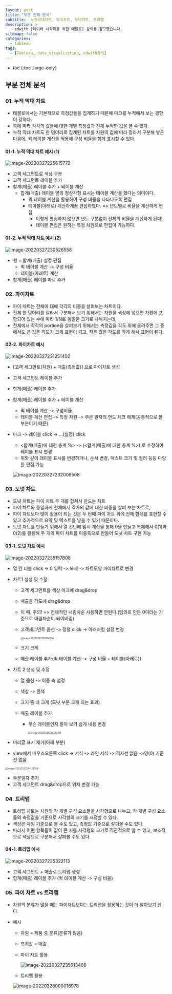 ```yaml
---
layout: post
title: "부분 전체 분석"
subtitle:  누적막대차트, 파이차트, 도넛차트, 트리맵
description: >
    edwith [데이터 시각화를 위한 태블로] 강의를 참고했습니다.
sitemap: false
categories:
  - tableau
tags:
  - [Tableau, data_visualization, edwith강의]
---
```


* toc
{:toc .large-only}




## 부분 전체 분석





### 01. 누적 막대 차트

- 태블로에서는 기본적으로 측정값들을 집계하기 때문에 마크를 누적해서 보는 경향이 강하다.
- 축에 따라 각각의 값들에 대한 개별 측정값과 전체 누적한 값을 볼 수 있다.
- 누적 막대 차트도 한 덩어리로 집계된 차트를 차원의 값에 따라 잘라서 구분해 쌓은 다음에, 퀵 테이블 계산을 적용해 구성 비율을 함께 표시할 수 있다.





#### 01-1. 누적 막대 차트 예시 (1)

![image-20220327225615772](/assets/md-images/image-20220327225615772.png)

- 고객 세그먼트로 색상 구분
- 고객 세그먼트 레이블 추가
- 합계(매출) 레이블 추가 + 테이블 계산
  - 합계(매출) 레이블 옆의 정삼각형 표시는 테이블 계산을 했다는 의미이다.
    - 퀵 테이블 계산을 활용하여 구성 비율을 나타나도록 편집
    - 테이블(아래로) 계산하게끔 편집하였다. => 년도별로 비율을 계산하게 편집
      - 이렇게 편집하지 않으면 년도 구분없이 전체의 비율을 계산하게 된다!
      - 테이블 편집은 원하는 특정 차원으로 편집이 가능하다.





#### 01-2. 누적 막대 차트 예시 (2)

![image-20220327230526558](/assets/md-images/image-20220327230526558.png)

- 행 = 합계(매출) 설정 편집
  - 퀵 테이블 계산 -> 구성 비율
  - 테이블(아래로) 계산
- 합계(매출) 레이블 따로 추가





### 02. 파이차트

- 파이 차트는 전체에 대해 각각의 비중을 살펴보는 차트이다.
- 전체 한 덩어리를 잘라서 구분해서 보기 위해서는 차원을 색상에 넣으면 차원에 포함되어 있는 수에 따라 1/N로 동일한 크기로 나눠지는데,
- 전체에서 각각의 portion을 살펴보기 위해서는 측정값을 각도 위에 올려주면 그 중에서도 큰 값은 각도가 크게 표현이 되고, 작은 값은 각도를 작게 해서 표현이 된다.





#### 02-2. 파이차트 예시

![image-20220327231251402](/assets/md-images/image-20220327231251402.png)

- [고객 세그먼트(차원) + 매출(측정값)] 으로 파이차트 생성 

- 고객 세그먼트 레이블 추가

- 합계(매출) 레이블 추가

- 합계(매출) 레이블 추가 + 테이블 계산

  - 퀵 테이블 계산 -> 구성비율
  - 테이블 계산 편집 -> 특정 차원 -> 주문 일자의 연도 체크 해제(공통적으로 볼 부분이기 때문)

- 마크 -> 레이블 click -> ...(설정) click

  - <합계(매출)에 대한 총계 %> -> (<합계(매출)에 대한 총계 %>) 로 수정하여 레이블 표시 변경
  - 위와 같이 레이블 표시를 변경하거나, 순서 변경, 텍스트 크기 및 컬러 등등 다양한 편집 가능

  ![image-20220327232008508](/assets/md-images/image-20220327232008508.png)

  







### 03. 도넛 차트

- 도넛 차트는 파이 차트 두 개를 합쳐서 만드는 차트
- 파이 차트와 동일하게 전체에서 각가의 값에 대한 비중을 살펴 보는 차트로,
- 파이 차트보다 많이 활용이 되는 것은 두 번째 파이 차트 위에 전체 합계를 표현할 수 있고 추가적으로 요약 및 텍스트를 넣을 수 있기 때문이다.
- 도넛 차트를 만들기 위해서 열 선반에 임시 계산을 통해 0을 만들고 복제해서 0(1)과 0(2)를 활용해 두 개의 파이 차트를 이중축으로 만들어 도넛 차트 구현 가능





#### 03-1. 도넛 차트 예시

![image-20220327235157808](/assets/md-images/image-20220327235157808.png)



- 열 칸 더블 click -> 0 입력 -> 복제 -> 차트모양 파이차트로 변경

- 차트1 생성 및 수정

  - 고객 세그먼트를 색상 마크에 drag&drop

  - 매출을 각도에 drag&drop

  - 이 때, 주의! => 전체적인 내림차순 사용하면 안된다.(임의로 만든 0이라는 기준으로 내림차순이 되어버림)

  - 고객세그먼트 옵션 -> 정렬 click -> 아래처럼 설정 변경

    <img src="/assets/md-images/image-20220327233356500.png" alt="image-20220327233356500" style="zoom:50%;" />

  - 크기 크게

  - 매출 레이블 추가(퀵 테이블 계산 -> 구성 비율 + 테이블(아래로))

- 차트 2 생성 및 수정

  - 열 옵션 -> 이중 축 설정

  - 색상 -> 흰색

  - 크기 좀 더 크게 (도넛 부분 크게 되는 효과)

  - 매출 레이블 추가

    - 무슨 레이블인지 알아 보기 쉽게 내용 변경

      <img src="/assets/md-images/image-20220327234434185.png" alt="image-20220327234434185" style="zoom:50%;" />

- 머리글 표시 제거(아래 부분)

- view에서 마우스오른쪽 click -> 서식 -> 라인 서식 -> 격자선 없음 ->영(0) 기준선 없음

<img src="/assets/md-images/image-20220327234126358.png" alt="image-20220327234126358" style="zoom:50%;" />

- 주문일자 추가
- 고객 세그먼트 drag&drop으로 위치 변경 가능





### 04. 트리맵

- 트리맵 차트는 차원의 각 개별 구성 요소들을 사각형으로 나누고, 각 개별 구성 요소들의 측정값을 기준으로 사각형의 크기를 지정할 수 있다.
- 색상은 차원 기준으로 볼 수도 있고, 측정값 기준으로 살펴볼 수도 있다.
- 따라서 어떤 항목들이 값이 큰 지를 사각형의 크기로 직관적으로 알 수 있고, 보조적으로 색상으로 구분해서 살펴볼 수도 있다.





#### 04-1. 트리맵 예시

![image-20220327235322113](/assets/md-images/image-20220327235322113.png)

- 고객 세그먼트 + 매출로 트리맵 생성
- 합계(매출) 레이블 추가 (퀵 테이블 계산 -> 구성 비율)





### 05. 파이 차트 vs 트리맵

- 차원의 분류가 많을 때는 파이차트보다는 트리맵을 활용하는 것이 더 알아보기 쉽다.

- 예시
  - 차원 = 제품 중 분류(분류가 많음)

  - 측정값 = 매출

  - 파이 차트 활용

    ![image-20220327235913400](/assets/md-images/image-20220327235913400.png)

  - 트리맵 활용

  ![image-20220328000016978](/assets/md-images/image-20220328000016978.png)



